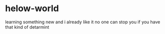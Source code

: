 # helow-world
learning something new and i already like it
no one can stop you if you have that kind of detarmint 
